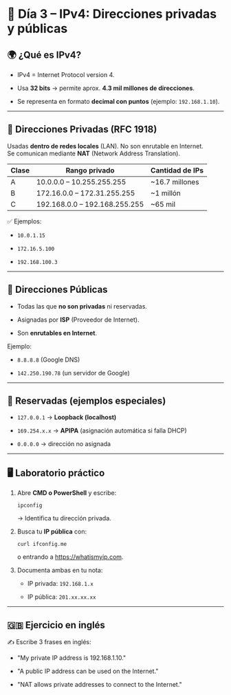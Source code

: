 # 📘 Día 3 – IPv4: Direcciones privadas y públicas

## 🌍 ¿Qué es IPv4?

- IPv4 = Internet Protocol version 4.
    
- Usa **32 bits** → permite aprox. **4.3 mil millones de direcciones**.
    
- Se representa en formato **decimal con puntos** (ejemplo: `192.168.1.10`).
    

---

## 🔹 Direcciones **Privadas** (RFC 1918)

Usadas **dentro de redes locales** (LAN). No son enrutable en Internet.  
Se comunican mediante **NAT** (Network Address Translation).

| Clase | Rango privado                 | Cantidad de IPs |
| ----- | ----------------------------- | --------------- |
| A     | 10.0.0.0 – 10.255.255.255     | ~16.7 millones  |
| B     | 172.16.0.0 – 172.31.255.255   | ~1 millón       |
| C     | 192.168.0.0 – 192.168.255.255 | ~65 mil         |

✅ Ejemplos:

- `10.0.1.15`
    
- `172.16.5.100`
    
- `192.168.100.3`
    

---

## 🔹 Direcciones **Públicas**

- Todas las que **no son privadas** ni reservadas.
    
- Asignadas por **ISP** (Proveedor de Internet).
    
- Son **enrutables en Internet**.
    

Ejemplo:

- `8.8.8.8` (Google DNS)
    
- `142.250.190.78` (un servidor de Google)
    

---

## 🔹 Reservadas (ejemplos especiales)

- `127.0.0.1` → **Loopback (localhost)**
    
- `169.254.x.x` → **APIPA** (asignación automática si falla DHCP)
    
- `0.0.0.0` → dirección no asignada
    

---

## 🖥️ Laboratorio práctico

1. Abre **CMD o PowerShell** y escribe:
    
    `ipconfig`
    
    → Identifica tu dirección privada.
    
2. Busca tu **IP pública** con:
    
    `curl ifconfig.me`
    
    o entrando a https://whatismyip.com.
    
3. Documenta ambas en tu nota:
    
    - IP privada: `192.168.1.x`
        
    - IP pública: `201.xx.xx.xx`
        

---

## 🇬🇧 Ejercicio en inglés

✍️ Escribe 3 frases en inglés:

- "My private IP address is 192.168.1.10."
    
- "A public IP address can be used on the Internet."
    
- "NAT allows private addresses to connect to the Internet."
